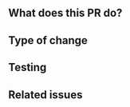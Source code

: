 ## What does this PR do?

<!-- Brief description of the changes and why they were made -->

## Type of change

<!-- Bug fix, new feature, breaking change, documentation update, etc. -->

## Testing

<!-- How was this tested? Any manual testing steps? -->

## Related issues

<!-- Closes #123, Fixes #456, etc. -->